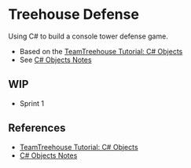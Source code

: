 # Treehouse Defense

 Using C# to build a console tower defense game. 
- Based on the [TeamTreehouse Tutorial: C# Objects](https://teamtreehouse.com/library/c-objects)
- See [C# Objects Notes](https://github.com/EdwardRutz/dev-notes/blob/master/cs-notes/cs-objects.md)

 ## WIP
 - Sprint 1



 ## References

- [TeamTreehouse Tutorial: C# Objects](https://teamtreehouse.com/library/c-objects)
- [C# Objects Notes](https://github.com/EdwardRutz/dev-notes/blob/master/cs-notes/cs-objects.md)
